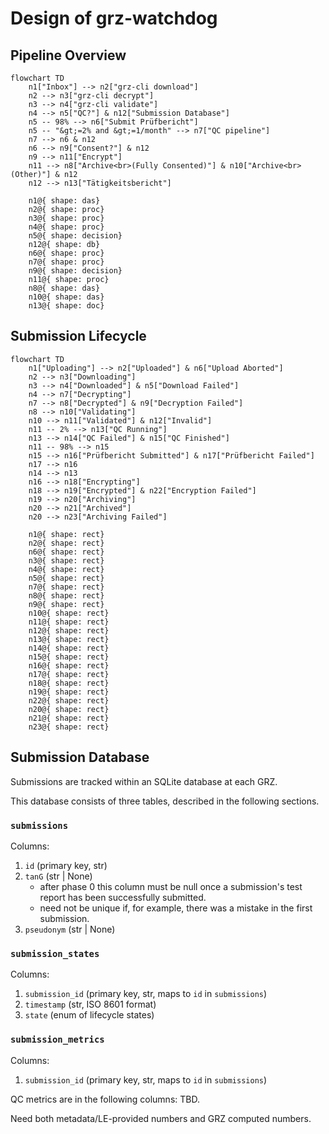 # Design of grz-watchdog

## Pipeline Overview

```mermaid
flowchart TD
    n1["Inbox"] --> n2["grz-cli download"]
    n2 --> n3["grz-cli decrypt"]
    n3 --> n4["grz-cli validate"]
    n4 --> n5["QC?"] & n12["Submission Database"]
    n5 -- 98% --> n6["Submit Prüfbericht"]
    n5 -- "&gt;=2% and &gt;=1/month" --> n7["QC pipeline"]
    n7 --> n6 & n12
    n6 --> n9["Consent?"] & n12
    n9 --> n11["Encrypt"]
    n11 --> n8["Archive<br>(Fully Consented)"] & n10["Archive<br>(Other)"] & n12
    n12 --> n13["Tätigkeitsbericht"]

    n1@{ shape: das}
    n2@{ shape: proc}
    n3@{ shape: proc}
    n4@{ shape: proc}
    n5@{ shape: decision}
    n12@{ shape: db}
    n6@{ shape: proc}
    n7@{ shape: proc}
    n9@{ shape: decision}
    n11@{ shape: proc}
    n8@{ shape: das}
    n10@{ shape: das}
    n13@{ shape: doc}
```


## Submission Lifecycle

```mermaid
flowchart TD
    n1["Uploading"] --> n2["Uploaded"] & n6["Upload Aborted"]
    n2 --> n3["Downloading"]
    n3 --> n4["Downloaded"] & n5["Download Failed"]
    n4 --> n7["Decrypting"]
    n7 --> n8["Decrypted"] & n9["Decryption Failed"]
    n8 --> n10["Validating"]
    n10 --> n11["Validated"] & n12["Invalid"]
    n11 -- 2% --> n13["QC Running"]
    n13 --> n14["QC Failed"] & n15["QC Finished"]
    n11 -- 98% --> n15
    n15 --> n16["Prüfbericht Submitted"] & n17["Prüfbericht Failed"]
    n17 --> n16
    n14 --> n13
    n16 --> n18["Encrypting"]
    n18 --> n19["Encrypted"] & n22["Encryption Failed"]
    n19 --> n20["Archiving"]
    n20 --> n21["Archived"]
    n20 --> n23["Archiving Failed"]

    n1@{ shape: rect}
    n2@{ shape: rect}
    n6@{ shape: rect}
    n3@{ shape: rect}
    n4@{ shape: rect}
    n5@{ shape: rect}
    n7@{ shape: rect}
    n8@{ shape: rect}
    n9@{ shape: rect}
    n10@{ shape: rect}
    n11@{ shape: rect}
    n12@{ shape: rect}
    n13@{ shape: rect}
    n14@{ shape: rect}
    n15@{ shape: rect}
    n16@{ shape: rect}
    n17@{ shape: rect}
    n18@{ shape: rect}
    n19@{ shape: rect}
    n22@{ shape: rect}
    n20@{ shape: rect}
    n21@{ shape: rect}
    n23@{ shape: rect}
```


## Submission Database

Submissions are tracked within an SQLite database at each GRZ.

This database consists of three tables, described in the following sections.


### `submissions`

Columns:

1. `id` (primary key, str)
2. `tanG` (str | None)
    - after phase 0 this column must be null once a submission's test report has been successfully submitted.
    - need not be unique if, for example, there was a mistake in the first submission.
3. `pseudonym` (str | None)


### `submission_states`

Columns:

1. `submission_id` (primary key, str, maps to `id` in `submissions`)
2. `timestamp` (str, ISO 8601 format)
3. `state` (enum of lifecycle states)


### `submission_metrics`

Columns:

1. `submission_id` (primary key, str, maps to `id` in `submissions`)

QC metrics are in the following columns: TBD.

Need both metadata/LE-provided numbers and GRZ computed numbers.


